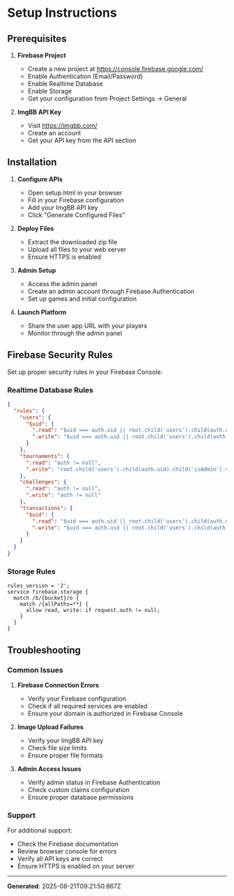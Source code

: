 # Setup Instructions

## Prerequisites

1. **Firebase Project**
   - Create a new project at https://console.firebase.google.com/
   - Enable Authentication (Email/Password)
   - Enable Realtime Database
   - Enable Storage
   - Get your configuration from Project Settings → General

2. **ImgBB API Key**
   - Visit https://imgbb.com/
   - Create an account
   - Get your API key from the API section

## Installation

1. **Configure APIs**
   - Open setup.html in your browser
   - Fill in your Firebase configuration
   - Add your ImgBB API key
   - Click "Generate Configured Files"

2. **Deploy Files**
   - Extract the downloaded zip file
   - Upload all files to your web server
   - Ensure HTTPS is enabled

3. **Admin Setup**
   - Access the admin panel
   - Create an admin account through Firebase Authentication
   - Set up games and initial configuration

4. **Launch Platform**
   - Share the user app URL with your players
   - Monitor through the admin panel

## Firebase Security Rules

Set up proper security rules in your Firebase Console:

### Realtime Database Rules
```json
{
  "rules": {
    "users": {
      "$uid": {
        ".read": "$uid === auth.uid || root.child('users').child(auth.uid).child('isAdmin').val() === true",
        ".write": "$uid === auth.uid || root.child('users').child(auth.uid).child('isAdmin').val() === true"
      }
    },
    "tournaments": {
      ".read": "auth != null",
      ".write": "root.child('users').child(auth.uid).child('isAdmin').val() === true"
    },
    "challenges": {
      ".read": "auth != null",
      ".write": "auth != null"
    },
    "transactions": {
      "$uid": {
        ".read": "$uid === auth.uid || root.child('users').child(auth.uid).child('isAdmin').val() === true",
        ".write": "$uid === auth.uid || root.child('users').child(auth.uid).child('isAdmin').val() === true"
      }
    }
  }
}
```

### Storage Rules
```
rules_version = '2';
service firebase.storage {
  match /b/{bucket}/o {
    match /{allPaths=**} {
      allow read, write: if request.auth != null;
    }
  }
}
```

## Troubleshooting

### Common Issues

1. **Firebase Connection Errors**
   - Verify your Firebase configuration
   - Check if all required services are enabled
   - Ensure your domain is authorized in Firebase Console

2. **Image Upload Failures**
   - Verify your ImgBB API key
   - Check file size limits
   - Ensure proper file formats

3. **Admin Access Issues**
   - Verify admin status in Firebase Authentication
   - Check custom claims configuration
   - Ensure proper database permissions

### Support

For additional support:
- Check the Firebase documentation
- Review browser console for errors
- Verify all API keys are correct
- Ensure HTTPS is enabled on your server

---

**Generated**: 2025-08-21T09:21:50.867Z